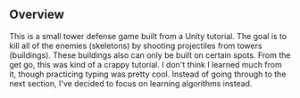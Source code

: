 ## Overview
This is a small tower defense game built from a Unity tutorial. The goal is to kill all of the enemies (skeletons) by shooting projectiles from towers (buildings). These buildings also can only be built on certain spots. From the get go, this was kind of a crappy tutorial. I don't think I learned much from it, though practicing typing was pretty cool. Instead of going through to the next section, I've decided to focus on learning algorithms instead. 